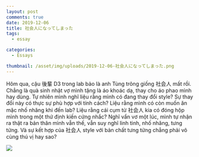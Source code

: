 ```yaml
---
layout: post
comments: true
date: 2019-12-06
title: 社会人になってしまった
tags:
  - essay

categories:
  - Essays

thumbnail: /asset/img/uploads/2019-12-06-社会人になってしまった.png
---
```


Hôm qua, cậu 後輩 D3 trong lab bảo là anh Tùng trông giống 社会人 mất rồi. Chẳng là quà sinh nhật vợ mình tặng là áo khoác dạ, thay cho áo phao mình hay dùng. Tự nhiên mình nghĩ liệu rằng mình có đang thay đổi style? Sự thay đổi này có thực sự phù hợp với tính cách? Liệu rằng mình có còn muốn ăn mặc nhố nhăng khi đến lab? Liệu rằng cái cụm từ 社会人 kia có đóng hộp mình trong một thứ định kiến cứng nhắc? Nghĩ vẩn vơ một lúc, mình tự nhận ra thật ra bản thân mình vẫn thế, vẫn suy nghĩ linh tinh, nhố nhăng, tưng tửng. Và sự kết hợp của 社会人 style với bản chất tưng tửng chẳng phải vô cùng thú vị hay sao?


![](https://s3.us-west-2.amazonaws.com/secure.notion-static.com/022f958e-b126-4711-abca-cac7329cbf5a/DALLE_2022-09-16_20.37.10_-_silhouette_of_a_walking_salary_man_crossing_a_zebra_crossing_realistic_natural_light_DSLR_photo.png?X-Amz-Algorithm=AWS4-HMAC-SHA256&X-Amz-Content-Sha256=UNSIGNED-PAYLOAD&X-Amz-Credential=AKIAT73L2G45EIPT3X45%2F20230417%2Fus-west-2%2Fs3%2Faws4_request&X-Amz-Date=20230417T065348Z&X-Amz-Expires=3600&X-Amz-Signature=58a89df0517bf89473cd96a96a3bcc6e849478d5d8466372ba3fc17732071e12&X-Amz-SignedHeaders=host&x-id=GetObject)

